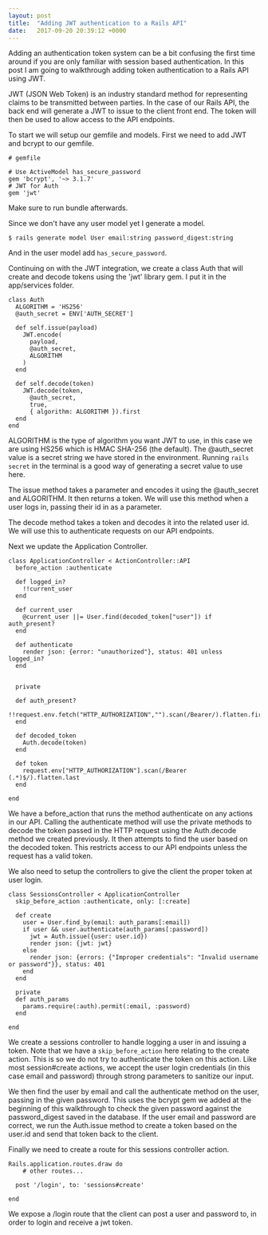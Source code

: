 ```yaml
---
layout: post
title:  "Adding JWT authentication to a Rails API"
date:   2017-09-20 20:39:12 +0000
---
```



Adding an authentication token system can be a bit confusing the first time around if you are only familiar with session based authentication. In this post I am going to walkthrough adding token authentication to a Rails API using JWT.

JWT (JSON Web Token) is an industry standard method for representing claims to be transmitted between parties. In the case of our Rails API, the back end will generate a JWT to issue to the client front end. The token will then be used to allow access to the API endpoints.

To start we will setup our gemfile and models. First we need to add JWT and bcrypt to our gemfile.

```
# gemfile

# Use ActiveModel has_secure_password
gem 'bcrypt', '~> 3.1.7'
# JWT for Auth
gem 'jwt'
```

Make sure to run bundle afterwards.

Since we don't have any user model yet I generate a model.
```
$ rails generate model User email:string password_digest:string
```
And in the user model add `has_secure_password`.

Continuing on with the JWT integration, we create a class Auth that will create and decode tokens using the 'jwt' library gem. I put it in the app/services folder.

```
class Auth
  ALGORITHM = 'HS256'
  @auth_secret = ENV['AUTH_SECRET']

  def self.issue(payload)
    JWT.encode(
      payload,
      @auth_secret,
      ALGORITHM
    )
  end

  def self.decode(token)
    JWT.decode(token,
      @auth_secret,
      true,
      { algorithm: ALGORITHM }).first
  end
end
```
ALGORITHM is the type of algorithm you want JWT to use, in this case we are using HS256 which is HMAC SHA-256 (the default). The @auth_secret value is a secret string we have stored in the environment. Running `rails secret` in the terminal is a good way of generating a secret value to use here.

The issue method takes a parameter and encodes it using the @auth_secret and ALGORITHM. It then returns a token. We will use this method when a user logs in, passing their id in as a parameter.

The decode method takes a token and decodes it into the related user id. We will use this to authenticate requests on our API endpoints.

Next we update the Application Controller.

```
class ApplicationController < ActionController::API
  before_action :authenticate

  def logged_in?
    !!current_user
  end

  def current_user
    @current_user ||= User.find(decoded_token["user"]) if auth_present?
  end

  def authenticate
    render json: {error: "unauthorized"}, status: 401 unless logged_in?
  end


  private

  def auth_present?
    !!request.env.fetch("HTTP_AUTHORIZATION","").scan(/Bearer/).flatten.first
  end

  def decoded_token
    Auth.decode(token)
  end

  def token
    request.env["HTTP_AUTHORIZATION"].scan(/Bearer (.*)$/).flatten.last
  end

end
```

We have a before_action that runs the method authenticate on any actions in our API. Calling the authenticate method will use the private methods to decode the token passed in the HTTP request using the Auth.decode method we created previously. It then attempts to find the user based on the decoded token. This restricts access to our API endpoints unless the request has a valid token.

We also need to setup the controllers to give the client the proper token at user login.

```
class SessionsController < ApplicationController
  skip_before_action :authenticate, only: [:create]

  def create
    user = User.find_by(email: auth_params[:email])
    if user && user.authenticate(auth_params[:password])
      jwt = Auth.issue({user: user.id})
      render json: {jwt: jwt}
    else
      render json: {errors: {"Improper credentials": "Invalid username or password"}}, status: 401
    end
  end

  private
  def auth_params
    params.require(:auth).permit(:email, :password)
  end

end
```

We create a sessions controller to handle logging a user in and issuing a token. Note that we have a `skip_before_action` here relating to the create action. This is so we do not try to authenticate the token on this action. Like most session#create actions, we accept the user login credentials (in this case email and password) through strong parameters to sanitize our input. 

We then find the user by email and call the authenticate method on the user, passing in the given password. This uses the bcrypt gem we added at the beginning of this walkthrough to check the given password against the password_digest saved in the database. If the user email and password are correct, we run the Auth.issue method to create a token based on the user.id and send that token back to the client.

Finally we need to create a route for this sessions controller action.

```
Rails.application.routes.draw do
	# other routes...

  post '/login', to: 'sessions#create'

end

```

We expose a /login route that the client can post a user and password to, in order to login and receive a jwt token. 

